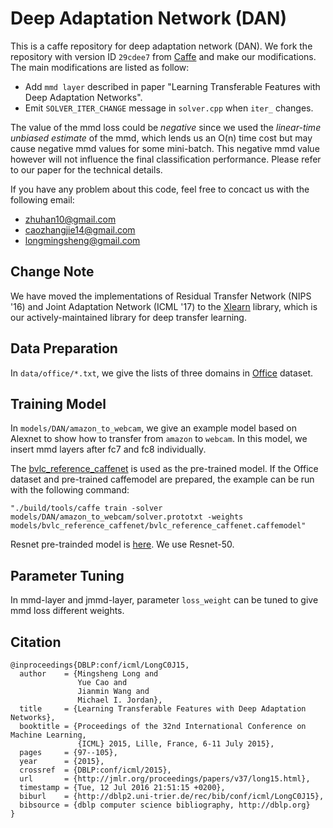 # Deep Adaptation Network (DAN)

This is a caffe repository for deep adaptation network (DAN). We fork the repository with version ID `29cdee7` from [Caffe](https://github.com/BVLC/caffe) and make our modifications. The main modifications are listed as follow:

- Add `mmd layer` described in paper "Learning Transferable Features with Deep Adaptation Networks".
- Emit `SOLVER_ITER_CHANGE` message in `solver.cpp` when `iter_` changes.

The value of the mmd loss could be *negative* since we used the *linear-time unbiased estimate* of the mmd, which lends us an O(n) time cost but may cause negative mmd values for some mini-batch. This negative mmd value however will not influence the final classification performance. Please refer to our paper for the technical details.

If you have any problem about this code, feel free to concact us with the following email:
- zhuhan10@gmail.com
- caozhangjie14@gmail.com
- longmingsheng@gmail.com


Change Note
---------------
We have moved the implementations of Residual Transfer Network (NIPS '16) and Joint Adaptation Network (ICML '17) to the [Xlearn](https://github.com/thuml/Xlearn) library, which is our actively-maintained library for deep transfer learning.

Data Preparation
---------------
In `data/office/*.txt`, we give the lists of three domains in [Office](https://cs.stanford.edu/~jhoffman/domainadapt/#datasets_code) dataset.

Training Model
---------------

In `models/DAN/amazon_to_webcam`, we give an example model based on Alexnet to show how to transfer from `amazon` to `webcam`. In this model, we insert mmd layers after fc7 and fc8 individually.

The [bvlc\_reference\_caffenet](http://dl.caffe.berkeleyvision.org/bvlc_reference_caffenet.caffemodel) is used as the pre-trained model. If the Office dataset and pre-trained caffemodel are prepared, the example can be run with the following command:
```
"./build/tools/caffe train -solver models/DAN/amazon_to_webcam/solver.prototxt -weights models/bvlc_reference_caffenet/bvlc_reference_caffenet.caffemodel"
```

Resnet pre-trainded model is [here](https://github.com/KaimingHe/deep-residual-networks). We use Resnet-50.

Parameter Tuning
---------------
In mmd-layer and jmmd-layer, parameter `loss_weight` can be tuned to give mmd loss different weights.

Citation
---------------
    @inproceedings{DBLP:conf/icml/LongC0J15,
      author    = {Mingsheng Long and
                   Yue Cao and
                   Jianmin Wang and
                   Michael I. Jordan},
      title     = {Learning Transferable Features with Deep Adaptation Networks},
      booktitle = {Proceedings of the 32nd International Conference on Machine Learning,
                   {ICML} 2015, Lille, France, 6-11 July 2015},
      pages     = {97--105},
      year      = {2015},
      crossref  = {DBLP:conf/icml/2015},
      url       = {http://jmlr.org/proceedings/papers/v37/long15.html},
      timestamp = {Tue, 12 Jul 2016 21:51:15 +0200},
      biburl    = {http://dblp2.uni-trier.de/rec/bib/conf/icml/LongC0J15},
      bibsource = {dblp computer science bibliography, http://dblp.org}
    }

